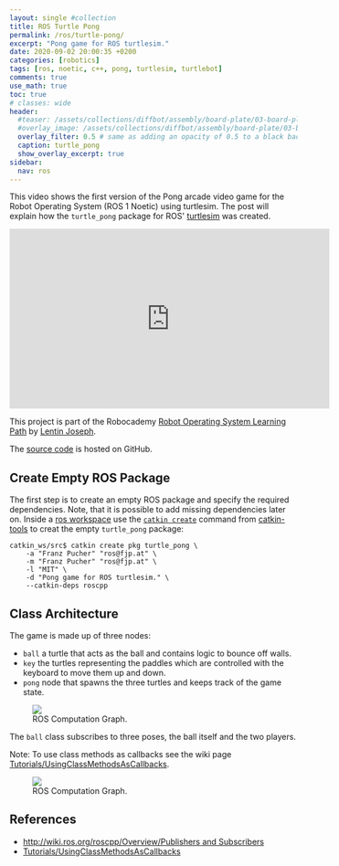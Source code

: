 ```yaml
---
layout: single #collection
title: ROS Turtle Pong
permalink: /ros/turtle-pong/
excerpt: "Pong game for ROS turtlesim."
date: 2020-09-02 20:00:35 +0200
categories: [robotics]
tags: [ros, noetic, c++, pong, turtlesim, turtlebot]
comments: true
use_math: true
toc: true
# classes: wide
header:
  #teaser: /assets/collections/diffbot/assembly/board-plate/03-board-plate-front-left.jpg
  #overlay_image: /assets/collections/diffbot/assembly/board-plate/03-board-plate-front-left.jpg
  overlay_filter: 0.5 # same as adding an opacity of 0.5 to a black background
  caption: turtle_pong
  show_overlay_excerpt: true
sidebar:
  nav: ros
---
```


This video shows the first version of the Pong arcade video game for the Robot Operating System (ROS 1 Noetic) using turtlesim.
The post will explain how the `turtle_pong` package for ROS' [turtlesim](http://wiki.ros.org/turtlesim) was created. 

<iframe width="560" height="315" src="https://www.youtube.com/embed/i83dNyfm_QE" frameborder="0" allow="accelerometer; autoplay; encrypted-media; gyroscope; picture-in-picture" allowfullscreen></iframe>

This project is part of the Robocademy 
[Robot Operating System Learning Path](https://robocademy.com/2020/06/25/enroll-in-robot-operating-system-learning-path-by-lentin-joseph/) by 
[Lentin Joseph](https://lentinjoseph.com/). 


The [source code](https://github.com/fjp/ros-turtle-pong) is hosted on GitHub.


## Create Empty ROS Package

The first step is to create an empty ROS package and specify the required dependencies. 
Note, that it is possible to add missing dependencies later on.
Inside a [ros workspace](http://wiki.ros.org/catkin/workspaces) use the [`catkin create`](https://catkin-tools.readthedocs.io/en/latest/verbs/catkin_create.html) command from [catkin-tools](https://catkin-tools.readthedocs.io/en/latest/) to creat the empty `turtle_pong` package:

```console
catkin_ws/src$ catkin create pkg turtle_pong \
    -a "Franz Pucher" "ros@fjp.at" \
    -m "Franz Pucher" "ros@fjp.at" \
    -l "MIT" \
    -d "Pong game for ROS turtlesim." \
    --catkin-deps roscpp
```

## Class Architecture

The game is made up of three nodes:

- `ball` a turtle that acts as the ball and contains logic to bounce off walls.
- `key` the turtles representing the paddles which are controlled with the keyboard to move them up and down.
- `pong` node that spawns the three turtles and keeps track of the game state.

<figure>
    <a href="https://raw.githubusercontent.com/fjp/ros-turtle-pong/master/docs/rosgraph.svg?sanitize=true"><img src="https://raw.githubusercontent.com/fjp/ros-turtle-pong/master/docs/rosgraph.svg?sanitize=true"></a>
    <figcaption>ROS Computation Graph.</figcaption>
</figure>



The `ball` class subscribes to three poses, the ball itself and the two players. 

Note: To use class methods as callbacks see the wiki page [Tutorials/UsingClassMethodsAsCallbacks](http://wiki.ros.org/roscpp_tutorials/Tutorials/UsingClassMethodsAsCallbacks).

<figure>
    <a href="https://raw.githubusercontent.com/fjp/ros-turtle-pong/master/docs/rosgraph.svg?token=AAJ2DWQ6BPTFUPV44S6L6S27LNYM4?sanitize=true"><img src="https://raw.githubusercontent.com/fjp/ros-turtle-pong/master/docs/rosgraph.svg?token=AAJ2DWQ6BPTFUPV44S6L6S27LNYM4?sanitize=true"></a>
    <figcaption>ROS Computation Graph.</figcaption>
</figure>

## References

- [http://wiki.ros.org/roscpp/Overview/Publishers and Subscribers](http://wiki.ros.org/roscpp/Overview/Publishers%20and%20Subscribers)
- [Tutorials/UsingClassMethodsAsCallbacks](http://wiki.ros.org/roscpp_tutorials/Tutorials/UsingClassMethodsAsCallbacks)
